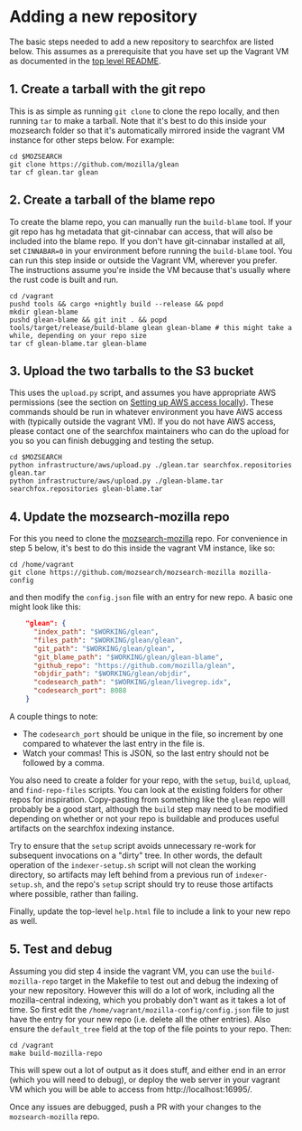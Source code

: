 # Adding a new repository

The basic steps needed to add a new repository to searchfox are listed below. This assumes as a prerequisite
that you have set up the Vagrant VM as documented in the [top level README](../README.md).

## 1. Create a tarball with the git repo

This is as simple as running `git clone` to clone the repo locally, and then running `tar` to make a tarball.
Note that it's best to do this inside your mozsearch folder so that it's automatically mirrored inside the
vagrant VM instance for other steps below. For example:

```
cd $MOZSEARCH
git clone https://github.com/mozilla/glean
tar cf glean.tar glean
```

## 2. Create a tarball of the blame repo

To create the blame repo, you can manually run the `build-blame` tool. If your git repo has hg metadata that
git-cinnabar can access, that will also be included into the blame repo. If you don't have git-cinnabar
installed at all, set `CINNABAR=0` in your environment before running the `build-blame` tool. You can run
this step inside or outside the Vagrant VM, wherever you prefer. The instructions assume you're inside
the VM because that's usually where the rust code is built and run.

```
cd /vagrant
pushd tools && cargo +nightly build --release && popd
mkdir glean-blame
pushd glean-blame && git init . && popd
tools/target/release/build-blame glean glean-blame # this might take a while, depending on your repo size
tar cf glean-blame.tar glean-blame
```

## 3. Upload the two tarballs to the S3 bucket

This uses the `upload.py` script, and assumes you have appropriate AWS permissions (see the section on
[Setting up AWS access locally](aws.md#setting-up-aws-locally)). These commands should be run in whatever
environment you have AWS access with (typically outside the vagrant VM). If you do not have AWS access,
please contact one of the searchfox maintainers who can do the upload for you so you can finish debugging
and testing the setup.

```
cd $MOZSEARCH
python infrastructure/aws/upload.py ./glean.tar searchfox.repositories glean.tar
python infrastructure/aws/upload.py ./glean-blame.tar searchfox.repositories glean-blame.tar
```

## 4. Update the mozsearch-mozilla repo

For this you need to clone the [mozsearch-mozilla](https://github.com/mozsearch/mozsearch-mozilla) repo. For
convenience in step 5 below, it's best to do this inside the vagrant VM instance, like so:

```
cd /home/vagrant
git clone https://github.com/mozsearch/mozsearch-mozilla mozilla-config
```

and then modify the `config.json` file with an entry for new repo. A basic one might look like this:

```json
    "glean": {
      "index_path": "$WORKING/glean",
      "files_path": "$WORKING/glean/glean",
      "git_path": "$WORKING/glean/glean",
      "git_blame_path": "$WORKING/glean/glean-blame",
      "github_repo": "https://github.com/mozilla/glean",
      "objdir_path": "$WORKING/glean/objdir",
      "codesearch_path": "$WORKING/glean/livegrep.idx",
      "codesearch_port": 8088
    }
```

A couple things to note:
* The `codesearch_port` should be unique in the file, so increment by one compared to whatever the last entry in the file is.
* Watch your commas! This is JSON, so the last entry should not be followed by a comma.

You also need to create a folder for your repo, with the `setup`, `build`, `upload`, and `find-repo-files` scripts. You can
look at the existing folders for other repos for inspiration. Copy-pasting from something like the `glean` repo will probably
be a good start, although the `build` step may need to be modified depending on whether or not your repo is buildable and
produces useful artifacts on the searchfox indexing instance.

Try to ensure that the `setup` script avoids unnecessary re-work for subsequent invocations on a "dirty" tree.
In other words, the default operation of the `indexer-setup.sh` script will not clean the working directory, so
artifacts may left behind from a previous run of `indexer-setup.sh`, and the repo's `setup` script should try
to reuse those artifacts where possible, rather than failing.

Finally, update the top-level `help.html` file to include a link to your new repo as well.

## 5. Test and debug

Assuming you did step 4 inside the vagrant VM, you can use the `build-mozilla-repo` target in the Makefile to test out
and debug the indexing of your new repository. However this will do a lot of work, including all the mozilla-central
indexing, which you probably don't want as it takes a lot of time. So first edit the `/home/vagrant/mozilla-config/config.json`
file to just have the entry for your new repo (i.e. delete all the other entries). Also ensure the `default_tree` field
at the top of the file points to your repo. Then:

```
cd /vagrant
make build-mozilla-repo
```

This will spew out a lot of output as it does stuff, and either end in an error (which you will need to debug), or deploy
the web server in your vagrant VM which you will be able to access from http://localhost:16995/.

Once any issues are debugged, push a PR with your changes to the `mozsearch-mozilla` repo.
